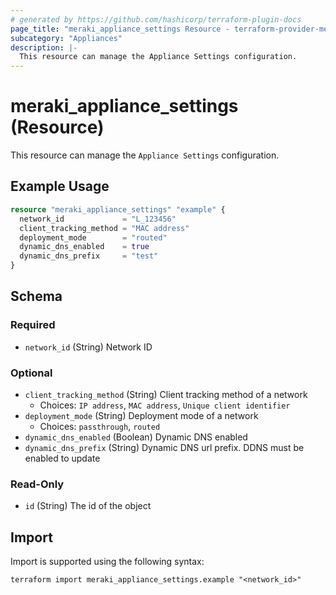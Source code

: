 ```yaml
---
# generated by https://github.com/hashicorp/terraform-plugin-docs
page_title: "meraki_appliance_settings Resource - terraform-provider-meraki"
subcategory: "Appliances"
description: |-
  This resource can manage the Appliance Settings configuration.
---
```


# meraki_appliance_settings (Resource)

This resource can manage the `Appliance Settings` configuration.

## Example Usage

```terraform
resource "meraki_appliance_settings" "example" {
  network_id             = "L_123456"
  client_tracking_method = "MAC address"
  deployment_mode        = "routed"
  dynamic_dns_enabled    = true
  dynamic_dns_prefix     = "test"
}
```

<!-- schema generated by tfplugindocs -->
## Schema

### Required

- `network_id` (String) Network ID

### Optional

- `client_tracking_method` (String) Client tracking method of a network
  - Choices: `IP address`, `MAC address`, `Unique client identifier`
- `deployment_mode` (String) Deployment mode of a network
  - Choices: `passthrough`, `routed`
- `dynamic_dns_enabled` (Boolean) Dynamic DNS enabled
- `dynamic_dns_prefix` (String) Dynamic DNS url prefix. DDNS must be enabled to update

### Read-Only

- `id` (String) The id of the object

## Import

Import is supported using the following syntax:

```shell
terraform import meraki_appliance_settings.example "<network_id>"
```
